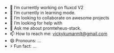 - 🔭 I’m currently working on fluxcd V2
- 🌱 I’m currently in learning mode.
- 👯 I’m looking to collaborate on awesome projects
- 🤔 I’m looking for help with 
- 💬 Ask me about promteheus-stack.
- 📫 How to reach me: vickykumarmlt@gmail.com
- 😄 Pronouns: ...
- ⚡ Fun fact: ...
<!---
vickykumarmlt/vickykumarmlt is a ✨ special ✨ repository because its `README.md` (this file) appears on your GitHub profile.
You can click the Preview link to take a look at your changes.
--->
